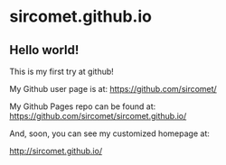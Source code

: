 sircomet.github.io
====================

## Hello world!

This is my first try at github!

My Github user page is at: 
https://github.com/sircomet/

My Github Pages repo can be found at:  
https://github.com/sircomet/sircomet.github.io/

And, soon, you can see my customized homepage at:

http://sircomet.github.io/


